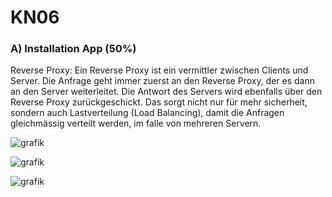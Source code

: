 # KN06

### A) Installation App (50%)

Reverse Proxy: Ein Reverse Proxy ist ein vermittler zwischen Clients und Server. Die Anfrage geht immer zuerst an den Reverse Proxy, der es dann an den Server weiterleitet. Die Antwort des Servers wird ebenfalls über den Reverse Proxy zurückgeschickt. Das sorgt nicht nur für mehr sicherheit, sondern auch Lastverteilung (Load Balancing), damit die Anfragen gleichmässig verteilt werden, im falle von mehreren Servern. 

![grafik](https://github.com/user-attachments/assets/1102841f-bb0b-44cd-b3f6-92f563e8e065)

![grafik](https://github.com/user-attachments/assets/e63dc9d6-2966-4355-ab4a-854d1820e534)

![grafik](https://github.com/user-attachments/assets/a648879c-576a-41be-9290-b348bec2bb07)

